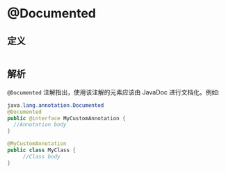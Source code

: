 # @Documented

## 定义

```

```

## 解析

`@Documented`  注解指出，使用该注解的元素应该由 JavaDoc 进行文档化。例如:

```java
java.lang.annotation.Documented
@Documented
public @interface MyCustomAnnotation {
  //Annotation body
}
```

```java
@MyCustomAnnotation
public class MyClass { 
     //Class body
}

```



